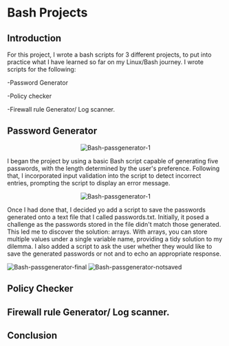 # Bash Projects

## Introduction

For this project, I wrote a bash scripts for 3 different projects, to put into practice what I have learned so far on my Linux/Bash journey. I wrote scripts for the following:

-Password Generator

-Policy checker

-Firewall rule Generator/ Log scanner.


## Password Generator
<p align="center">
    <img src="https://github.com/anesum1/Bash-Projects/assets/119237115/f432266c-c867-4816-86bf-83a0dc6940cb" alt="Bash-passgenerator-1">
</p>
I began the project by using a basic Bash script capable of generating five passwords, with the length determined by the user's preference. Following that, I incorporated input validation into the script to detect incorrect entries, prompting the script to display an error message.

<p align="center">
    <img src="https://github.com/anesum1/Bash-Projects/assets/119237115/52f38cbf-06b3-40d6-8626-5fb8e590c9a6" alt="Bash-passgenerator-1">
</p>

Once I had done that, I decided yo add a script to save the passwords generated onto a text file that I called passwords.txt. Initially, it posed a challenge as the passwords stored in the file didn't match those generated. This led me to discover the solution: arrays. With arrays, you can store multiple values under a single variable name, providing a tidy solution to my dilemma.  I also added a script to ask the user whether they would like to save the generated passwords or not and to echo an appropriate response.

![Bash-passgenerator-final](https://github.com/anesum1/Bash-Projects/assets/119237115/32c4cfae-26bb-4696-9d4e-a44471df2f4b)   ![Bash-passgenerator-notsaved](https://github.com/anesum1/Bash-Projects/assets/119237115/50df9c1a-97bb-4f60-8f55-9061a6e76be7)



## Policy Checker


## Firewall rule Generator/ Log scanner.



## Conclusion

